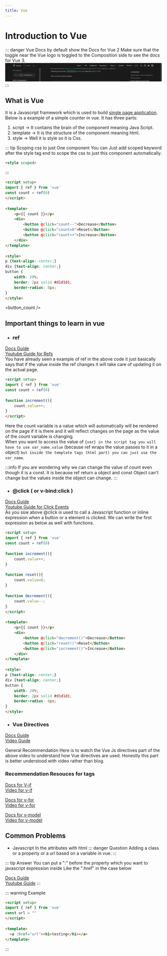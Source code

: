 ```yaml
---
title: Vue
---
```


<script setup>
import button_count from './Vue/Button-count.vue'
</script>

# Introduction to Vue

::: danger Vue Docs by default show the Docs for Vue 2
Make sure that the toggle near the Vue logo is toggled to the Composition side to see the docs for Vue 3.
![Vue Docs Warning](./Vue/Vue-docs-warning.png)
:::

## What is Vue
It is a Javascript framework which is used to build [single page application](https://www.youtube.com/watch?v=eIxDHgzGCnY).
Below is a example of a simple counter in vue. It has three parts:
1. script -> It contains the brain of the component meaning Java Script.
2. template -> It is the structure of the component meaning html.
3. style -> Well it is style so it is Css.

::: tip Scoping css to just One component
You can Just add scoped keyword after the style tag end to scope the css to just this component automatically.
```html
<style scoped>
```
:::
``` html {3,9-11}
<script setup>
import { ref } from 'vue'
const count = ref(0)
</script>

<template>
    <p>{{ count }}</p>
    <div>
        <button @click="count--">Decrease</Button>
        <button @click="count=0">Reset</Button>
        <button @click="count++">Increase</Button>
    </div>
</template>

<style>
p {text-align: center;}
div {text-align: center;}
button {
    width: 20%;
    border: 2px solid #d1d1d1;
    border-radius: 8px;
}
</style>
```

<button_count />

## Important things to learn in vue
* <h3>ref</h3>
[Docs Guide](https://vuejs.org/guide/essentials/reactivity-fundamentals.html#reactive-variables-with-ref)  
[Youtube Guide for Refs](https://www.youtube.com/watch?v=sAj6tdVS2cA)  
You have already seen a example of ref in the above code it just basically says that if the value inside the ref changes it will take care of updating it on the actual page.
```html
<script setup>
import { ref } from 'vue'
const count = ref(0)

function increment(){
    count.value++;
}
</script>
```
Here the count variable is a value which will automatically will be rendered on the page if it is there and it will reflect changes on the page as the value of the count variable is changing.<br/>
When you want to access the value of `{var} in the script tag you will have to use var_name.value` (because ref wraps the value passes to it in a object) `but inside the template tags (html part) you can just use the var_name`.<br/>

:::info
If you are wondering why we can change the value of count even though it is a const. It is because ref return a object and const Object can't change but the values inside the object can change.
:::
* <h3>@click ( or v-bind:click )</h3>
[Docs Guide](https://vuejs.org/guide/essentials/event-handling.html)  
[Youtube Guide for Click Events](https://vueschool.io/lessons/vue-fundamentals-capi-user-events-in-vue-3?friend=vuejs)  
As you ssw above @click is used to call a Javascript function or inline expression when a button or a element is clicked.
We can write the first expression as below as well with functions.
``` html
<script setup>
import { ref } from 'vue'
const count = ref(0)

function increment(){
    count.value++;
}

function reset(){
    count.value=0;
}

function decrement(){
    count.value--;
}
</script>

<template>
    <p>{{ count }}</p>
    <div>
        <button @click="decrement()">Decrease</Button>
        <button @click="reset()">Reset</Button>
        <button @click="increment()">Increase</Button>
    </div>
</template>

<style>
p {text-align: center;}
div {text-align: center;}
button {
    width: 20%;
    border: 2px solid #d1d1d1;
    border-radius: 8px;
}
</style>
```
* <h3>Vue Directives</h3>
[Docs Guide](https://vuejs.org/guide/essentials/conditional.html)  
[Video Guide](https://youtu.be/FXpIoQ_rT_c?t=742)  

General Recommendation Here is to watch the Vue Js directives part of the above video to understand how Vue directives are used. Honestly this part is better understood with video rather than blog.  

### Recommendation Resouces for tags
[Docs for V-if](https://vuejs.org/guide/essentials/conditional.html)  
[Video for v-if](https://vueschool.io/lessons/vue-fundamentals-capi-conditionals-in-vue?friend=vuejs)

[Docs for v-for](https://vuejs.org/guide/essentials/list.html)  
[Video for v-for](https://vueschool.io/lessons/vue-fundamentals-capi-list-rendering-in-vue?friend=vuejs)

[Docs for v-model](https://vuejs.org/guide/essentials/forms.html)  
[Video for v-model](https://vueschool.io/lessons/vue-fundamentals-capi-user-inputs-in-vue?friend=vuejs)

## Common Problems
* Javascript In the attributes with html
::: danger Question
Adding a class or a property or a url based on a variable in vue.
:::

::: tip Answer
You can put a ":" before the property which you want to javascript expression inside
Like the ":href" in the case below


[Docs Guide](https://vuejs.org/guide/essentials/class-and-style.html)  
[Youtube Guide](https://vueschool.io/lessons/vue-fundamentals-capi-dynamic-css-classes-with-vue?friend=vuejs)
:::

::: warning Example
```html
<script setup>
import { ref } from 'vue'
const url = ""
</script>

<template>
  <a :href="url"><h1>testing</h1></a>
</template>
```
:::
